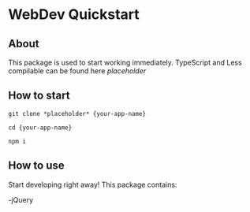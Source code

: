 # WebDev Quickstart

## About

This package is used to start working immediately. TypeScript and Less compilable can be found here *placeholder*

## How to start

`git clone *placeholder* {your-app-name}`

`cd {your-app-name}`

`npm i`


## How to use

Start developing right away! This package contains:

-jQuery